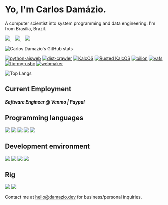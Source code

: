 <h1>
  Yo, I'm Carlos Damázio.
</h1>

<p>
  A computer scientist into system programming and data engineering. I'm from Brasilia, Brazil.
</p>


<p>
  <a href="https://www.linkedin.com/in/carlos-eduardo-c-dam%C3%A1zio/">
    <img src="https://img.shields.io/badge/linkedin-%230077B5.svg?&style=for-the-badge&logo=linkedin&logoColor=white" />
  </a>&nbsp;&nbsp;
  <a href="https://telegram.me/damnazio">
    <img src="https://img.shields.io/badge/Telegram-2CA5E0?style=for-the-badge&logo=telegram&logoColor=white" />        
  </a>&nbsp;&nbsp;
  <a href="https://api.whatsapp.com/send?phone=5561994041648">
    <img src="https://img.shields.io/badge/WhatsApp-25D366?style=for-the-badge&logo=whatsapp&logoColor=white" />        
  </a>
</p>

![Carlos Damazio's GitHub stats](https://github-readme-stats.vercel.app/api?username=carlosdamazio&count_private=true&show_icons=true&theme=vue-dark&include_all_commits=true)

[![python-aisweb](https://github-readme-stats.vercel.app/api/pin/?username=carlosdamazio&repo=python-aisweb&theme=vue-dark)](https://github.com/carlosdamazio/python-aisweb) [![dist-crawler](https://github-readme-stats.vercel.app/api/pin/?username=carlosdamazio&repo=dist-crawler&theme=vue-dark)](https://github.com/carlosdamazio/dist-crawler) [![KalcOS](https://github-readme-stats.vercel.app/api/pin/?username=carlosdamazio&repo=KalcOS&theme=vue-dark)](https://github.com/carlosdamazio/KalcOS) [![Rusted KalcOS](https://github-readme-stats.vercel.app/api/pin/?username=carlosdamazio&repo=Rusted-KalcOS&theme=vue-dark)]((https://github.com/carlosdamazio/Rusted-KalcOS)) [![bilion](https://github-readme-stats.vercel.app/api/pin/?username=carlosdamazio&repo=Bilion&theme=vue-dark)](https://github.com/carlosdamazio/bilion) [![yafs](https://github-readme-stats.vercel.app/api/pin/?username=carlosdamazio&repo=yafs&theme=vue-dark)](https://github.com/carlosdamazio/yafs) [![fix-my-usbc](https://github-readme-stats.vercel.app/api/pin/?username=carlosdamazio&repo=fix-my-usbc&theme=vue-dark)](https://github.com/carlosdamazio/fix-my-usbc) [![webmaker](https://github-readme-stats.vercel.app/api/pin/?username=carlosdamazio&repo=webmaker&theme=vue-dark)](https://github.com/carlosdamazio/webmaker)

![Top Langs](https://github-readme-stats.vercel.app/api/top-langs/?username=carlosdamazio&hide=javascript,html,php,scss,java,makefile,vim%20script&theme=vue-dark&layout=compact&langs_count=8)

<h2>
  Current Employment
</h2>

<p>
  <h5> Software Engineer @ Venmo | Paypal </h5>
</p>

<h2>
  Programming languages
</h2>

<p>
  <img src="https://img.shields.io/badge/Bash-000000?style=for-the-badge" />
  <img src="https://img.shields.io/badge/C-000000?style=for-the-badge" />
  <img src="https://img.shields.io/badge/Go-00BCC9?style=for-the-badge" />
  <img src="https://img.shields.io/badge/Python-0081D6?style=for-the-badge&logo=python&logoColor=yellow" />
  <img src="https://img.shields.io/badge/Rust-C64500?style=for-the-badge&logo=rust&logoColor=white" />
</p>

<h2>
  Development environment
</h2>

<p>
  <img src="https://img.shields.io/badge/Vim-019733?style=for-the-badge" />
  <img src="https://img.shields.io/badge/Tmux-019733?style=for-the-badge" />
  <img src="https://img.shields.io/badge/DataGrip-00BCC9?style=for-the-badge" />
  <img src="https://img.shields.io/badge/Arch_Linux-1793D1?logo=archlinux&logoColor=fff&style=for-the-badge" />
</p>

<h2>
  Rig
</h2>

<p>
  <img src="https://img.shields.io/badge/Intel_Core_i7_9th_Gen-0071C5?style=for-the-badge&logo=intel&logoColor=white" />
  <img src="https://img.shields.io/badge/Nvidia_GTX1660TI-76B900?style=for-the-badge&logo=nvidia&logoColor=white" />
</p>

<p>
  Contact me at <a href='mailto:hello@damazio.dev'>hello@damazio.dev</a> for business/personal inquiries.
</p>
